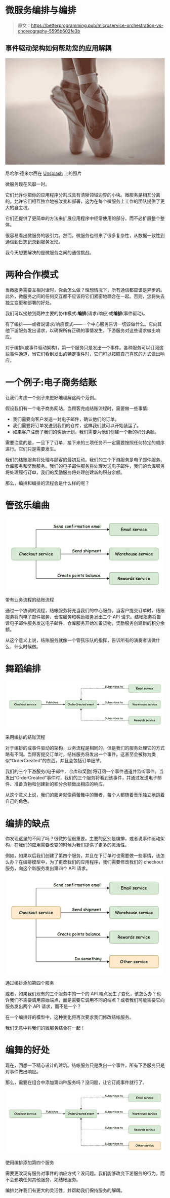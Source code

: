# 微服务编排与编排

> 原文：<https://betterprogramming.pub/microservice-orchestration-vs-choreography-5595b602fe3b>

## 事件驱动架构如何帮助您的应用解耦

![](img/d32e654a2139d076e08d8efd5ee9a2d5.png)

尼哈尔·德米尔西在 [Unsplash](https://unsplash.com?utm_source=medium&utm_medium=referral) 上的照片

微服务现在风靡一时。

它们允许你把你的应用程序分割成具有清晰领域边界的小块。微服务是相互分离的，允许它们相互独立地被改变和部署，这为在每个微服务上工作的团队提供了更大的自主权。

它们还提供了更简单的方法来扩展应用程序中经常使用的部分，而不必扩展整个整体。

很容易看出微服务的吸引力。然而，微服务也带来了很多复杂性，从数据一致性到通信到日志记录到服务发现。

我今天想要解决的是微服务之间的通信挑战。

# 两种合作模式

当微服务需要互相对话时，你会怎么做？理想情况下，所有通信都应该是异步的。此外，微服务之间的任何交互都不应该将它们紧密地耦合在一起。否则，您将失去独立变更和部署的好处。

我们可以接触到两种主要的协作模式:**编排**(请求/响应)或**编排**(事件驱动)。

有了编排——或者说请求/响应模式——一个中心服务告诉一切该做什么。它向其他下游服务发出请求，以确保所有正确的事情发生，下游服务对这些请求做出响应。

对于编排(或事件驱动架构)，第一个服务只是发出一个事件。各种服务可以订阅这些事件通道，当它们看到发出的特定事件时，它们可以按照自己喜欢的方式做出响应。

# 一个例子:电子商务结账

让我们考虑一个例子来更好地理解这两个范例。

假设我们有一个电子商务网站。当顾客完成结账流程时，需要做一些事情:

*   我们需要向客户发送一封电子邮件，确认他们的订单。
*   我们需要将订单发送到我们的仓库，这样我们就可以开始装运了。
*   如果客户注册了我们的奖励计划，我们需要为他们创建一个新的积分余额。

需要注意的是，一旦下了订单，接下来的三项任务不一定需要按照任何特定的顺序进行。它们只是需要发生。

我们的结账服务将处理与顾客的最初互动。我们的三个下游服务是电子邮件服务、仓库服务和奖励服务。我们的电子邮件服务将处理发送电子邮件，我们的仓库服务将处理履行订单，我们的奖励服务将处理创建新的积分余额。

那么，编排和编排的流程会是什么样的呢？

# 管弦乐编曲

![](img/a0cf0132a7cf06a65ce0f2cec5a7c8ad.png)

带有业务流程的结账流程

通过一个协调的流程，结帐服务将充当我们的中心服务。当客户提交订单时，结账服务将向电子邮件服务、仓库服务和奖励服务发出三个 API 请求。结帐服务将告诉电子邮件服务发送电子邮件，仓库服务开始准备货物，奖励服务创建新的积分余额。

从这个意义上说，结账服务就像一个管弦乐队的指挥，告诉所有的演奏者该做什么，什么时候做。

# 舞蹈编排

![](img/b85135ab53dc849dfd69af6d89706204.png)

采用编排的结账流程

对于编排的或事件驱动的架构，业务流程是相同的，但是我们的服务处理它的方式略有不同。当顾客提交订单时，结帐服务将发出一个事件。这甚至会被称为类似“OrderCreated”的东西，并且会包括订单细节。

我们的三个下游服务(电子邮件、仓库和奖励)将订阅一个事件通道并监听事件。当发出“OrderCreated”事件时，我们的三个服务将看到该事件，并通过发送电子邮件、准备货物和创建新的积分余额做出相应的响应。

从这个意义上说，我们的服务就像芭蕾舞中的舞者，每个人都随着音乐独立地跳着自己的角色。

# 编排的缺点

你发现这里的不同了吗？很微妙但很重要。主要的区别是编排，或者说事件驱动架构，在我们的应用需要改变的时候为我们提供了更多的灵活性。

例如，如果以后我们创建了第四个服务，并且在下订单时也需要做一些事情，该怎么办？在编排模型中，为了更改我们的应用程序，我们需要修改我们的 checkout 服务，向这个新服务发出第四个 API 请求。

![](img/499f21c67c1cedf0e0e9d86387e6f3b3.png)

通过编排添加第四个服务

或者，如果我们现有的三个服务中的一个的 API 端点发生了变化，该怎么办？也许我们不需要调用原始端点，而是需要它调用不同的端点？或者我们可能需要它向服务发出两个 API 请求，而不是一个？

在一个编排好的模型中，这种变化将再次要求我们修改结帐服务。

我们无意中将我们的微服务结合在一起！

# 编舞的好处

现在，回想一下精心设计的建筑。结帐服务只是发出一个事件，所有下游服务只是对事件做出响应。

那么，需要在组合中添加第四种服务吗？没问题，让它订阅事件就行了。

![](img/0196acfeb1171385c234708d21053317.png)

使用编排添加第四个服务

需要更改现有服务对事件的响应方式？没问题。我们能够改变下游服务的行为，而不会影响任何其他服务，如结帐服务。

编排允许我们有更大的灵活性，并帮助我们保持服务的解耦。